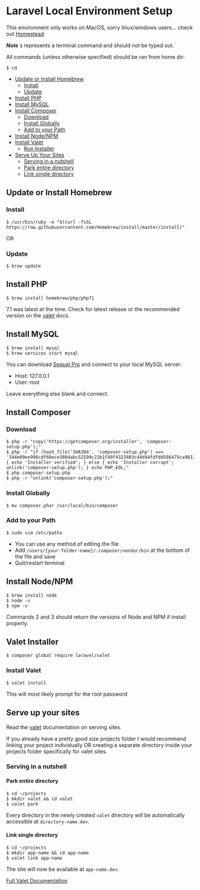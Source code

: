 # Laravel Local Environment Setup
This environment only works on MacOS, sorry linux/windows users... check out [Homestead](https://laravel.com/docs/5.5/homestead)

__*Note*__ `$` represents a terminal command and should not be typed out.

All commands (unless otherwise specified) should be ran from home dir:
```shell
$ cd
```

  - [Update or Install Homebrew](#markdown-header-update-or-install-homebrew)
    - [Install](#markdown-header-install)
    - [Update](#markdown-header-update)
  - [Install PHP](#markdown-header-install-php)
  - [Install MySQL](#markdown-header-install-mysql)
  - [Install Composer](#markdown-header-install-composer)
    - [Download](#markdown-header-download)
    - [Install Globally](#markdown-header-install-globally)
    - [Add to your Path](#markdown-header-add-to-your-path)
  - [Install Node/NPM](#markdown-header-install-node-npm)
  - [Install Valet](#markdown-header-install-valet)
    - [Run Installer](#markdown-header-run-installer)
  - [Serve Up Your Sites](#markdown-header-serve-up-your-sites)
    - [Serving in a nutshell](#markdown-header-serving-in-a-nutshell)
    - [Park entire directory](#markdown-header-park-entire-directory)
    - [Link single directory](#markdown-header-link-single-directory)

## Update or Install Homebrew
### Install
```shell
$ /usr/bin/ruby -e "$(curl -fsSL https://raw.githubusercontent.com/Homebrew/install/master/install)"
```

OR

### Update
```shell
$ brew update
```

## Install PHP
```shell
$ brew install homebrew/php/php71
```
7.1 was latest at the time. Check for latest release or the recommended version on the [valet](https://laravel.com/docs/master/valet#installation) docs.

## Install MySQL
```shell
$ brew install mysql
$ brew services start mysql
```
You can download [Sequel Pro](https://sequelpro.com/download) and connect to your local MySQL server.

  - Host: 127.0.0.1
  - User: root

Leave everything else blank and connect.

## Install Composer
### Download
```shell
$ php -r "copy('https://getcomposer.org/installer', 'composer-setup.php');"
$ php -r "if (hash_file('SHA384', 'composer-setup.php') === '544e09ee996cdf60ece3804abc52599c22b1f40f4323403c44d44fdfdd586475ca9813a858088ffbc1f233e9b180f061') { echo 'Installer verified'; } else { echo 'Installer corrupt'; unlink('composer-setup.php'); } echo PHP_EOL;"
$ php composer-setup.php
$ php -r "unlink('composer-setup.php');"
```

### Install Globally
```shell
$ mv composer.phar /usr/local/bin/composer
```

### Add to your Path
```shell
$ sudo vim /etc/paths
```

  - You can use any method of editing the file
  - Add `/users/{your-folder-name}/.composer/vendor/bin` at the bottom of the file and save
  - Quit/restart terminal

## Install Node/NPM
```shell
$ brew install node
$ node -v
$ npm -v
```
Commands 2 and 3 should return the versions of Node and NPM if install properly.

## Valet Installer
```shell
$ composer global require laravel/valet
```

### Install Valet
```shell
$ valet install
```
This will most likely prompt for the root password

## Serve up your sites
Read the [valet](https://laravel.com/docs/master/valet#serving-sites) documentation on serving sites.

If you already have a pretty good size projects folder I would recommend linking your project individually OR creating a separate directory inside your projects folder specifically for valet sites.

### Serving in a nutshell
#### Park entire directory
```shell
$ cd ~/projects
$ mkdir valet && cd valet
$ valet park
```
Every directory in the newly created `valet` directory will be automatically accessible at `directory-name.dev`.

#### Link single directory
```shell
$ cd ~/projects
$ mkdir app-name && cd app-name
$ valet link app-name
```
The site will now be available at `app-name.dev`.

[Full Valet Documentation](https://laravel.com/docs/master/valet)
